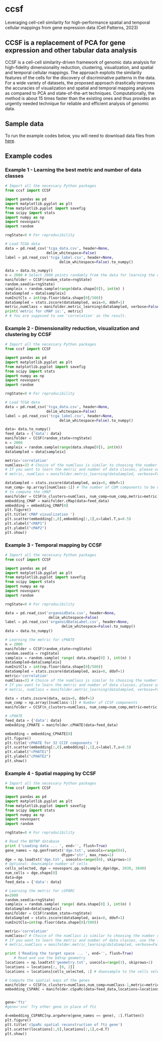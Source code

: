 # ccsf
Leveraging cell-cell similarity for high-performance spatial and temporal cellular mappings from gene expression data (Cell Patterns, 2023)

## CCSF is a replacement of PCA for gene expression and other tabular data analysis
CCSF is a cell-cell similarity-driven framework of genomic data analysis for high-fidelity dimensionality reduction, clustering, visualization, and spatial and temporal cellular mappings. 
The approach exploits the similarity features of the cells for the discovery of discriminative patterns in the data. 
For a wide variety of datasets, the proposed approach drastically improves the accuracies of visualization and spatial and temporal mapping analyses as compared to PCA and state-of-the-art techniques. 
Computationally, the method is about 15 times faster than the existing ones and thus provides an urgently needed technique  for reliable and efficient analysis of genomic data.

## Sample data

To run the example codes below, you will need to download data files from [here](https://drive.google.com/drive/u/0/folders/1YNHD7CJeiCioJ21-yWrK8JpZlBYHzfe4).

## Example codes

### Example 1 - Learning the best metric and number of data classes

```python
# Import all the necessary Python packages
from ccsf import CCSF

import pandas as pd
import matplotlib.pyplot as plt
from matplotlib.pyplot import savefig
from scipy import stats
import numpy as np
import novosparc
import random

rngState=0 # For reproducibility

# Load TCGA data
data = pd.read_csv('tcga_data.csv', header=None,
                   delim_whitespace=False)
label = pd.read_csv('tcga_label.csv', header=None,
                         delim_whitespace=False).to_numpy()

data = data.to_numpy()
n = 2000 # Select 2000 points randomly from the data for learning the distance metric.
manifolder = CCSF(random_state=rngState)
random.seed(a=rngState) 
sampleix = random.sample(range(data.shape[0]), int(n) )
dataSampled = data[sampleix]
numInitCls = int(np.floor(data.shape[0]/500))
dataSampled = stats.zscore(dataSampled, axis=0, ddof=1)
metric,numClass = manifolder.metric_learning(dataSampled, verbose=False)
print('metric for cMAP is:', metric)
# # You are supposed to see 'correlation' as the result.
```

### Example 2 - Dimensionality reduction, visualization and clustering by CCSF

```python
# Import all the necessary Python packages
from ccsf import CCSF

import pandas as pd
import matplotlib.pyplot as plt
from matplotlib.pyplot import savefig
from scipy import stats
import numpy as np
import novosparc
import random

rngState=0 # For reproducibility

# Load TCGA data
data = pd.read_csv('tcga_data.csv', header=None,
                   delim_whitespace=False)
label = pd.read_csv('tcga_label.csv', header=None,
                         delim_whitespace=False).to_numpy()

data= data.to_numpy()
feed_data = {'data': data}
manifolder = CCSF(random_state=rngState)
n = 2000
sampleix = random.sample(range(data.shape[0]), int(n))
dataSampled = data[sampleix]

metric='correlation'
numClass=33 # Choice of the numClass is similar to choosing the number of principal components in PCA
# If you want to learn the metric and number of data classes, please use the following line
# metric, numClass = manifolder.metric_learning(dataSampled, verbose=False)

dataSampled = stats.zscore(dataSampled, axis=0, ddof=1)
num_comp= np.array([numClass-1]) # The number of CDM components to be used
# to compute the cMAP
manifolder = CCSF(n_clusters=numClass, num_comp=num_comp,metric=metric)
embedding_CMAP = manifolder.cMap(data=feed_data)
embedding = embedding_CMAP[0]
plt.figure()
plt.title('cMAP visualization ')
plt.scatter(embedding[:,0],embedding[:,1],c=label.T,s=0.5)
plt.xlabel("cMAP1")
plt.ylabel("cMAP2")
plt.show()
```

### Example 3 - Temporal mapping by CCSF

```python
# Import all the necessary Python packages
from ccsf import CCSF

import pandas as pd
import matplotlib.pyplot as plt
from matplotlib.pyplot import savefig
from scipy import stats
import numpy as np
import novosparc
import random

rngState=0 # For reproducibility

data = pd.read_csv('organoidData.csv', header=None,
                    delim_whitespace=False)
label = pd.read_csv('organoidDataLabel.csv', header=None,
                          delim_whitespace=False).to_numpy()
data = data.to_numpy()

# Learning the metric for cPHATE
n = 2000
manifolder = CCSF(random_state=rngState)
random.seed(a = rngState) 
sampleix = random.sample( range( data.shape[0] ), int(n) )
dataSampled=data[sampleix]
numInitCls = int(np.floor(data.shape[0]/500))
dataSampled = stats.zscore(dataSampled, axis=0, ddof=1)
metric='correlation'
numClass=33 # Choice of the numClass is similar to choosing the number of principal components in PCA
# If you want to learn the metric and number of data classes, please use the following line
# metric, numClass = manifolder.metric_learning(dataSampled, verbose=False)

data = stats.zscore(data, axis=0, ddof=1)
num_comp = np.array([numClass-1]) # Number of CCSF components
manifolder = CCSF(n_clusters=numClass, num_comp=num_comp,metric=metric,random_state=rngState)

# cPHATE
feed_data = {'data': data}
embedding_CPHATE = manifolder.cPHATE(data=feed_data)

embedding = embedding_CPHATE[0]
plt.figure()
plt.title('cPHATE for 32 CCIF components ')
plt.scatter(embedding[:,0],embedding[:,1],c=label.T,s=0.5)
plt.xlabel("cPHATE1")
plt.ylabel("cPHATE2")
plt.show()
```

### Example 4 - Spatial mapping by CCSF

```python
# Import all the necessary Python packages
from ccsf import CCSF

import pandas as pd
import matplotlib.pyplot as plt
from matplotlib.pyplot import savefig
from scipy import stats
import numpy as np
import novosparc
import random

rngState=0 # For reproducibility

# Read the BDTNP database
print ('Loading data ... ', end='', flush=True)
gene_names = np.genfromtxt('dge.txt', usecols=range(84),
                          dtype='str', max_rows=1)
dge = np.loadtxt('dge.txt', usecols=range(84), skiprows=1)
# Optional: downsample number of cells
cells_selected, dge = novosparc.pp.subsample_dge(dge, 3039, 3040)
num_cells = dge.shape[0]    
data=dge
feed_data = {'data': data}

# Learning the metric for cSPARC
n=2000
random.seed(a=rngState)
sampleix = random.sample( range( data.shape[0] ), int(n) )
dataSampled=data[sampleix]
manifolder = CCSF(random_state=rngState)
dataSampled = stats.zscore(dataSampled, axis=0, ddof=1)
numInitCls=int(np.floor(data.shape[0]/500))

metric='correlation'
numClass=7 # Choice of the numClass is similar to choosing the number of principal components in PCA
# If you want to learn the metric and number of data classes, use the following line
# metric,numClass = manifolder.metric_learning(dataSampled, verbose=False)

print ('Reading the target space ... ', end='', flush=True)    
    # Read and use the bdtnp geometry
locations = np.loadtxt('geometry.txt', usecols=range(3), skiprows=1)
locations = locations[:, [0, 2]]
locations = locations[cells_selected, :] # downsample to the cells selected above

# Compute the spatial maps of the genes
manifolder = CCSF(n_clusters=numClass,num_comp=numClass-1,metric=metric)        
embedding_CSPARC = manifolder.cSpaRc(data=feed_data,locations=locations)


gene='ftz'
#gene='sna' Try other gene in place of ftz

d=embedding_CSPARC[np.argwhere(gene_names == gene), :].flatten()
plt.figure()
plt.title('cSpaRc spatial reconstruction of ftz gene')
plt.scatter(locations[:,0],locations[:,1],c=d.T)
plt.show()
```








